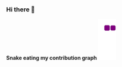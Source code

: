 <!DOCTYPE html>
<html>

### Hi there 👋

<!--
**Muradov2004/Muradov2004** is a ✨ _special_ ✨ repository because its `README.md` (this file) appears on your GitHub profile.
-->

<rect xmlns="http://www.w3.org/2000/svg" data-testid="card-bg" x="0.5" y="0.5" rx="4.5" height="99%" stroke="#e4e2e2" width="449" fill="url(#gradient)" stroke-opacity="1"/>

**Snake eating my contribution graph**
![snake gif](https://github.com/Muradov2004/Muradov2004/blob/output/github-contribution-grid-snake.gif)

<!--
[![Muradov's wakatime stats](https://github-readme-stats.vercel.app/api/wakatime?username=Muradov2004)](https://github.com/Muradov2004/github-readme-stats)


<a href="https://github.com/Muradov2004/github-readme-stats">
  <img align="center" src="https://github-readme-stats.vercel.app/api/pin/?username=Muradov2004&repo=github-readme-stats" />
</a>
<a href="https://github.com/Muradov2004/HospitalRegister.git">
  <img align="center" src="https://github-readme-stats.vercel.app/api/pin/?username=Muradov2004&repo=convoychat" />
</a>
-->
